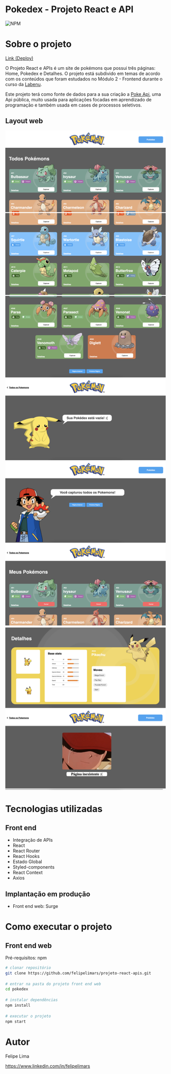 # Pokedex - Projeto React e API
![NPM](https://img.shields.io/npm/l/react)

# Sobre o projeto

[Link (Deploy)]([https://pokedexpokemons.surge.sh](https://projeto-react-apis-sigma.vercel.app/))

O Projeto React e APIs é um site de pokémons que possui três páginas: Home, Pokedex e Detalhes. O projeto está subdivido em temas de acordo com os conteúdos que foram estudados no Módulo 2 - Frontend durante o curso da [Labenu](https://www.labenu.com.br/ "Site da Labenu").

Este projeto terá como fonte de dados para a sua criação a [Poke Api](https://pokeapi.co/ "Poke Api"), uma Api pública, muito usada para aplicações focadas em aprendizado de programação e também usada em cases de processos seletivos.


## Layout web

![Web 1](https://github.com/felipelimars/projeto-react-apis/blob/projeto-react-apis-felipe-lima-easley/pokedex/src/assets/prints/1.png)
![Web 2](https://github.com/felipelimars/projeto-react-apis/blob/projeto-react-apis-felipe-lima-easley/pokedex/src/assets/prints/2.png)
![Web 3](https://github.com/felipelimars/projeto-react-apis/blob/projeto-react-apis-felipe-lima-easley/pokedex/src/assets/prints/3.png)
![Web 4](https://github.com/felipelimars/projeto-react-apis/blob/projeto-react-apis-felipe-lima-easley/pokedex/src/assets/prints/4.png)
![Web 5](https://github.com/felipelimars/projeto-react-apis/blob/projeto-react-apis-felipe-lima-easley/pokedex/src/assets/prints/5.png)
![Web 6](https://github.com/felipelimars/projeto-react-apis/blob/projeto-react-apis-felipe-lima-easley/pokedex/src/assets/prints/6.png)
![Web 7](https://github.com/felipelimars/projeto-react-apis/blob/projeto-react-apis-felipe-lima-easley/pokedex/src/assets/prints/7.png)
![Web 8](https://github.com/felipelimars/projeto-react-apis/blob/projeto-react-apis-felipe-lima-easley/pokedex/src/assets/prints/8.png)

# Tecnologias utilizadas

## Front end

- Integração de APIs
- React
- React Router
- React Hooks
- Estado Global
- Styled-components
- React Context
- Axios

## Implantação em produção

- Front end web: Surge

# Como executar o projeto

## Front end web
Pré-requisitos: npm 

```bash / terminal
# clonar repositório
git clone https://github.com/felipelimars/projeto-react-apis.git

# entrar na pasta do projeto front end web
cd pokedex

# instalar dependências
npm install

# executar o projeto
npm start
```

# Autor

Felipe Lima

https://www.linkedin.com/in/felipelimars


